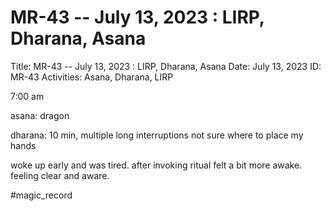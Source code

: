 # MR-43 -- July 13, 2023 : LIRP, Dharana, Asana

Title: MR-43 -- July 13, 2023 : LIRP, Dharana, Asana
Date: July 13, 2023
ID: MR-43
Activities: Asana, Dharana, LIRP

7:00 am

asana: dragon

dharana: 10 min, multiple long interruptions not sure where to place my hands

woke up early and was tired. after invoking ritual felt a bit more awake. feeling clear and aware.

#magic_record

